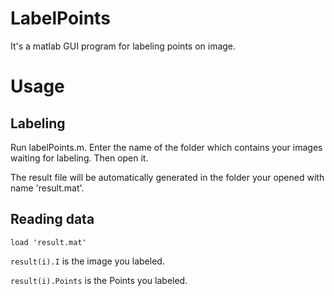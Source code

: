 LabelPoints
===========

It's a matlab GUI program for labeling points on image.


Usage
=====

Labeling
--------

Run labelPoints.m.
Enter the name of the folder which contains your images waiting for labeling. Then open it.

The result file will be automatically generated in the folder your opened with name 'result.mat'.

Reading data
------------

`load 'result.mat'`

`result(i).I` is the image you labeled.

`result(i).Points` is the Points you labeled.
